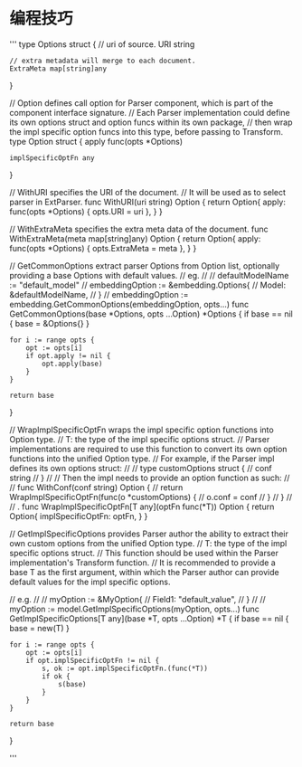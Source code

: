 # 编程技巧

'''
type Options struct {
	// uri of source.
	URI string

	// extra metadata will merge to each document.
	ExtraMeta map[string]any
}

// Option defines call option for Parser component, which is part of the component interface signature.
// Each Parser implementation could define its own options struct and option funcs within its own package,
// then wrap the impl specific option funcs into this type, before passing to Transform.
type Option struct {
	apply func(opts *Options)

	implSpecificOptFn any
}

// WithURI specifies the URI of the document.
// It will be used as to select parser in ExtParser.
func WithURI(uri string) Option {
	return Option{
		apply: func(opts *Options) {
			opts.URI = uri
		},
	}
}

// WithExtraMeta specifies the extra meta data of the document.
func WithExtraMeta(meta map[string]any) Option {
	return Option{
		apply: func(opts *Options) {
			opts.ExtraMeta = meta
		},
	}
}

// GetCommonOptions extract parser Options from Option list, optionally providing a base Options with default values.
// eg.
//
//	defaultModelName := "default_model"
//	embeddingOption := &embedding.Options{
//		Model: &defaultModelName,
//	}
//	embeddingOption := embedding.GetCommonOptions(embeddingOption, opts...)
func GetCommonOptions(base *Options, opts ...Option) *Options {
	if base == nil {
		base = &Options{}
	}

	for i := range opts {
		opt := opts[i]
		if opt.apply != nil {
			opt.apply(base)
		}
	}

	return base
}

// WrapImplSpecificOptFn wraps the impl specific option functions into Option type.
// T: the type of the impl specific options struct.
// Parser implementations are required to use this function to convert its own option functions into the unified Option type.
// For example, if the Parser impl defines its own options struct:
//
//	type customOptions struct {
//	    conf string
//	}
//
// Then the impl needs to provide an option function as such:
//
//	func WithConf(conf string) Option {
//	    return WrapImplSpecificOptFn(func(o *customOptions) {
//			o.conf = conf
//		}
//	}
//
// .
func WrapImplSpecificOptFn[T any](optFn func(*T)) Option {
	return Option{
		implSpecificOptFn: optFn,
	}
}

// GetImplSpecificOptions provides Parser author the ability to extract their own custom options from the unified Option type.
// T: the type of the impl specific options struct.
// This function should be used within the Parser implementation's Transform function.
// It is recommended to provide a base T as the first argument, within which the Parser author can provide default values for the impl specific options.

// e.g.
//
//	myOption := &MyOption{
//		Field1: "default_value",
//	}
//
//	myOption := model.GetImplSpecificOptions(myOption, opts...)
func GetImplSpecificOptions[T any](base *T, opts ...Option) *T {
	if base == nil {
		base = new(T)
	}

	for i := range opts {
		opt := opts[i]
		if opt.implSpecificOptFn != nil {
			s, ok := opt.implSpecificOptFn.(func(*T))
			if ok {
				s(base)
			}
		}
	}

	return base
}

'''